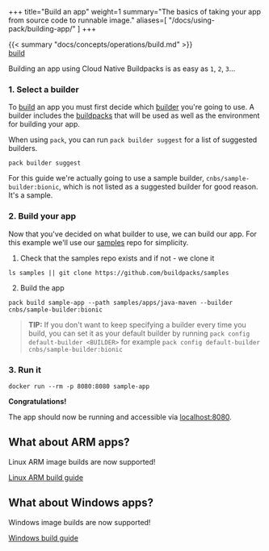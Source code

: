+++
title="Build an app"
weight=1
summary="The basics of taking your app from source code to runnable image."
aliases=[
    "/docs/using-pack/building-app/"
]
+++
<!--+- if false+-->
<div class="quote mb-4">
    {{< summary "docs/concepts/operations/build.md" >}}
    <div class="author"><a href="/docs/concepts/operations/build">build</a></div>
</div>
<!--+- end+-->
<!--+- `
# Build an app
`+-->

Building an app using Cloud Native Buildpacks is as easy as `1`, `2`, `3`...

### 1. Select a builder

To [build][build] an app you must first decide which [builder][builder] you're going to use. A builder
includes the [buildpacks][buildpack] that will be used as well as the environment for building your
app.

When using `pack`, you can run `pack builder suggest` for a list of suggested builders.

```
pack builder suggest
```
<!--+- "{{execute}}"+-->

For this guide we're actually going to use a sample builder, `cnbs/sample-builder:bionic`, which is not listed
as a suggested builder for good reason. It's a sample.

### 2. Build your app

Now that you've decided on what builder to use, we can build our app. For this example we'll use our [samples][samples]
repo for simplicity.

1. Check that the samples repo exists and if not - we clone it
```
ls samples || git clone https://github.com/buildpacks/samples
```
<!--+- "{{execute}}"+-->

2. Build the app
```
pack build sample-app --path samples/apps/java-maven --builder cnbs/sample-builder:bionic
```
<!--+- "{{execute}}"+-->

> **TIP:** If you don't want to keep specifying a builder every time you build, you can set it as your default
> builder by running `pack config default-builder <BUILDER>` for example `pack config default-builder cnbs/sample-builder:bionic`
<!--+- "{{execute}}"+-->

### 3. Run it

```
docker run --rm -p 8080:8080 sample-app
```
<!--+- "{{execute}}"+-->

**Congratulations!**

<!--+- if false+-->
The app should now be running and accessible via [localhost:8080](http://localhost:8080).
<!--+end+-->

<!--+ `
Now open your favorite browser and point it to port "8080" of your host and take a minute to enjoy the view.

On Katacoda you can do this by [clicking here](https://[[HOST_SUBDOMAIN]]-8080-[[KATACODA_HOST]].environments.katacoda.com)
` +-->

## What about ARM apps?

Linux ARM image builds are now supported!

<!--+- if false+-->
<a href="/docs/app-developer-guide/build-an-arm-app" class="button bg-blue">Linux ARM build guide</a>
<!--+end+-->

<!--+ `
Check out the [Linux ARM build guide](https://buildpacks.io//docs/app-developer-guide/build-an-arm-app).
` +-->
## What about Windows apps?

Windows image builds are now supported!

<!--+- if false+-->
<a href="/docs/app-developer-guide/build-a-windows-app" class="button bg-blue">Windows build guide</a>
<!--+end+-->
<!--+ `
Check out the [Windows build guide](https://buildpacks.io/docs/app-developer-guide/build-a-windows-app/).
` +-->

[build]: /docs/concepts/operations/build
[builder]: /docs/concepts/components/builder
[buildpack]: /docs/concepts/components/buildpack
[samples]: https://github.com/buildpacks/samples
